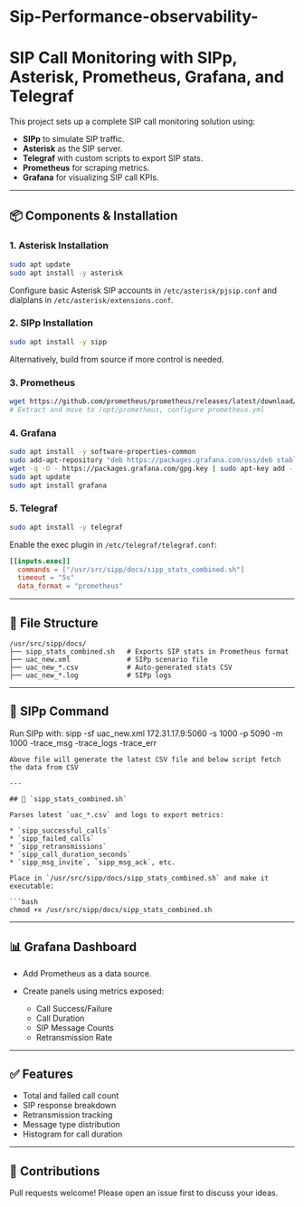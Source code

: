 # Sip-Performance-observability-
# SIP Call Monitoring with SIPp, Asterisk, Prometheus, Grafana, and Telegraf

This project sets up a complete SIP call monitoring solution using:

* **SIPp** to simulate SIP traffic.
* **Asterisk** as the SIP server.
* **Telegraf** with custom scripts to export SIP stats.
* **Prometheus** for scraping metrics.
* **Grafana** for visualizing SIP call KPIs.

---

## 📦 Components & Installation

### 1. Asterisk Installation

```bash
sudo apt update
sudo apt install -y asterisk
```

Configure basic Asterisk SIP accounts in `/etc/asterisk/pjsip.conf` and dialplans in `/etc/asterisk/extensions.conf`.

### 2. SIPp Installation

```bash
sudo apt install -y sipp
```

Alternatively, build from source if more control is needed.

### 3. Prometheus

```bash
wget https://github.com/prometheus/prometheus/releases/latest/download/prometheus-*.linux-amd64.tar.gz
# Extract and move to /opt/prometheus, configure prometheus.yml
```

### 4. Grafana

```bash
sudo apt install -y software-properties-common
sudo add-apt-repository "deb https://packages.grafana.com/oss/deb stable main"
wget -q -O - https://packages.grafana.com/gpg.key | sudo apt-key add -
sudo apt update
sudo apt install grafana
```

### 5. Telegraf

```bash
sudo apt install -y telegraf
```

Enable the exec plugin in `/etc/telegraf/telegraf.conf`:

```toml
[[inputs.exec]]
  commands = ["/usr/src/sipp/docs/sipp_stats_combined.sh"]
  timeout = "5s"
  data_format = "prometheus"
```

---
## 📁 File Structure

```
/usr/src/sipp/docs/
├── sipp_stats_combined.sh   # Exports SIP stats in Prometheus format
├── uac_new.xml              # SIPp scenario file
├── uac_new_*.csv            # Auto-generated stats CSV
├── uac_new_*.log            # SIPp logs
```

---

## 📜 SIPp Command

Run SIPp with:
sipp -sf uac_new.xml 172.31.17.9:5060 -s 1000 -p 5090 -m 1000 -trace_msg -trace_logs -trace_err

```
Above file will generate the latest CSV file and below script fetch the data from CSV 

---

## 🧠 `sipp_stats_combined.sh`

Parses latest `uac_*.csv` and logs to export metrics:

* `sipp_successful_calls`
* `sipp_failed_calls`
* `sipp_retransmissions`
* `sipp_call_duration_seconds`
* `sipp_msg_invite`, `sipp_msg_ack`, etc.

Place in `/usr/src/sipp/docs/sipp_stats_combined.sh` and make it executable:

```bash
chmod +x /usr/src/sipp/docs/sipp_stats_combined.sh
```

---

## 📊 Grafana Dashboard

* Add Prometheus as a data source.
* Create panels using metrics exposed:

  * Call Success/Failure
  * Call Duration
  * SIP Message Counts
  * Retransmission Rate

---

## ✅ Features

* Total and failed call count
* SIP response breakdown
* Retransmission tracking
* Message type distribution
* Histogram for call duration


---

## 🤝 Contributions

Pull requests welcome! Please open an issue first to discuss your ideas.
